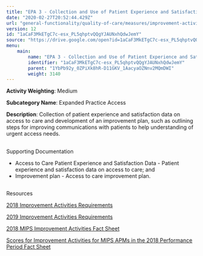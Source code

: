 ```yaml
---
title: "EPA 3 - Collection and Use of Patient Experience and Satisfaction Data on Access"
date: "2020-02-27T20:52:44.429Z"
url: "general-functionality/quality-of-care/measures/improvement-activities-measures/2018-improvement-activities/epa-3-collection-and-use-of-patient-experience-and-satisfaction-data-on-access.html"
version: 12
id: "1aCaF3MkETgC7c-esx_PL5qhptvQQgYJAUNxhQdwJemY"
source: "https://drive.google.com/open?id=1aCaF3MkETgC7c-esx_PL5qhptvQQgYJAUNxhQdwJemY"
menu:
    main:
        name: "EPA 3 - Collection and Use of Patient Experience and Satisfaction Data on Access"
        identifier: "1aCaF3MkETgC7c-esx_PL5qhptvQQgYJAUNxhQdwJemY"
        parent: "1YbPb92y_0ZPiXk8hR-D11GKV_1AacyaOZNnv2MQmDWI"
        weight: 3140
---
```









**Activity Weighting**: Medium

**Subcategory Name**: Expanded Practice Access

**Description**: Collection of patient experience and satisfaction data on access to care and development of an improvement plan, such as outlining steps for improving communications with patients to help understanding of urgent access needs.







## 

Supporting Documentation

* Access to Care Patient Experience and Satisfaction Data - Patient experience and satisfaction data on access to care; and 
* Improvement plan - Access to care improvement plan.







## 

Resources

[2018 Improvement Activities Requirements](https://qpp.cms.gov/mips/improvement-activities?py=2018)

[2019 Improvement Activities Requirements](https://qpp.cms.gov/mips/improvement-activities?py=2019)

[2018 MIPS Improvement Activities Fact Sheet](https://qpp.cms.gov/resource/2018%20MIPS%20Improvement%20Activities%20Fact%20Sheet)

[Scores for Improvement Activities for MIPS APMs in the 2018 Performance Period Fact Sheet](https://qpp.cms.gov/resource/2018%20MIPS%20APMs%20improvement%20Activities%20scores%20fact%20sheet)

